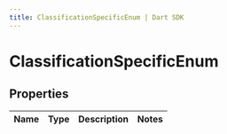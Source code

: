 ```yaml
---
title: ClassificationSpecificEnum | Dart SDK
---
```


# ClassificationSpecificEnum

## Properties
Name | Type | Description | Notes
------------ | ------------- | ------------- | -------------


